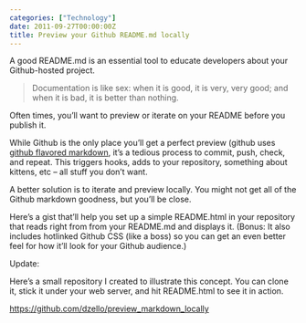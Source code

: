 ```yaml
---
categories: ["Technology"]
date: 2011-09-27T00:00:00Z
title: Preview your Github README.md locally
---
```


<p>A good README.md is an essential tool to educate developers about your Github-hosted project.</p>

<blockquote class="posterous_short_quote"><p>Documentation is like sex: when it is good, it is very, very good; and when it is bad, it is better than nothing.</p></blockquote>

<p>Often times, you&rsquo;ll want to preview or iterate on your README before you publish it.</p>

<p>While Github is the only place you&rsquo;ll get a perfect preview (github uses <a href="http://github.github.com/github-flavored-markdown">github flavored markdown</a>, it&rsquo;s a tedious process to commit, push, check, and repeat. This triggers hooks, adds to your repository, something about kittens, etc &ndash; all stuff you don&rsquo;t want.</p>

<p>A better solution is to iterate and preview locally. You might not get all of the Github markdown goodness, but you&rsquo;ll be close.</p>

<p>Here&rsquo;s a gist that&rsquo;ll help you set up a simple README.html in your repository that reads right from from your README.md and displays it. (Bonus: It also includes hotlinked Github CSS (like a boss) so you can get an even better feel for how it&rsquo;ll look for your Github audience.)</p>

<p><script src="https://gist.github.com/1246525.js"></script></p>

<p>Update:</p>

<p>Here&rsquo;s a small repository I created to illustrate this concept. You can clone it, stick it under your web server, and hit README.html to see it in action.</p>

<p><a href="https://github.com/dzello/preview_markdown_locally">https://github.com/dzello/preview_markdown_locally</a></p>

